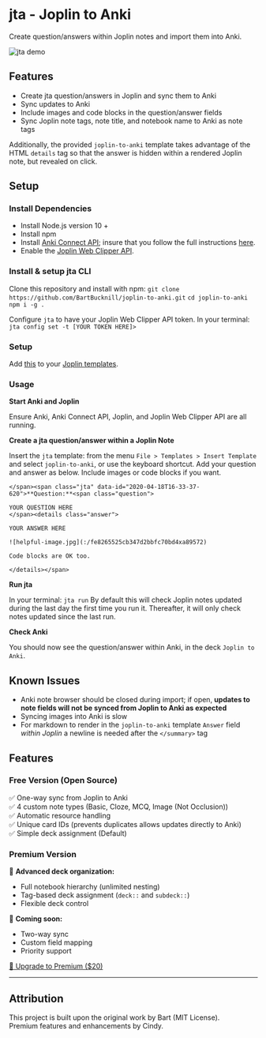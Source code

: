 # jta - Joplin to Anki

Create question/answers within Joplin notes and import them into Anki.

![jta demo](resources/jta-demo-captions.gif)

## Features

- Create jta question/answers in Joplin and sync them to Anki
- Sync updates to Anki
- Include images and code blocks in the question/answer fields
- Sync Joplin note tags, note title, and notebook name to Anki as note tags

Additionally, the provided `joplin-to-anki` template takes advantage of the HTML `details` tag so that the answer is hidden within a rendered Joplin note, but revealed on click.

## Setup

### Install Dependencies

- Install Node.js version 10 +
- Install npm
- Install [Anki Connect API](https://ankiweb.net/shared/info/2055492159); insure that you follow the full instructions [here](https://foosoft.net/projects/anki-connect/).
- Enable the [Joplin Web Clipper API](https://joplinapp.org/clipper/).

### Install & setup jta CLI

Clone this repository and install with npm:
`git clone https://github.com/BartBucknill/joplin-to-anki.git`
`cd joplin-to-anki`
`npm i -g .`

Configure `jta` to have your Joplin Web Clipper API token.
In your terminal: `jta config set -t [YOUR TOKEN HERE]>`

### Setup

Add [this](https://raw.githubusercontent.com/BartBucknill/joplin-to-anki/master/joplin-templates/joplin-to-anki.md) to your [Joplin templates](https://github.com/laurent22/joplin/blob/master/README.md#note-templates).

### Usage

**Start Anki and Joplin**

Ensure Anki, Anki Connect API, Joplin, and Joplin Web Clipper API are all running.

**Create a jta question/answer within a Joplin Note**

Insert the `jta` template: from the menu `File > Templates > Insert Template` and select `joplin-to-anki`, or use the keyboard shortcut.
Add your question and answer as below. Include images or code blocks if you want.

```
</span><span class="jta" data-id="2020-04-18T16-33-37-620">**Question:**<span class="question">

YOUR QUESTION HERE
</span><details class="answer">

YOUR ANSWER HERE

![helpful-image.jpg](:/fe8265525cb347d2bbfc70bd4xa89572)

Code blocks are OK too.

</details></span>
```

**Run jta**

In your terminal: `jta run`
By default this will check Joplin notes updated during the last day the first time you run it. Thereafter, it will only check notes updated since the last run.

**Check Anki**

You should now see the question/answer within Anki, in the deck `Joplin to Anki`.

## Known Issues

- Anki note browser should be closed during import; if open, **updates to note fields will not be synced from Joplin to Anki as expected**
- Syncing images into Anki is slow
- For markdown to render in the `joplin-to-anki` template `Answer` field _within Joplin_ a newline is needed after the `</summary>` tag

## Features

### Free Version (Open Source)
✅ One-way sync from Joplin to Anki  
✅ 4 custom note types (Basic, Cloze, MCQ, Image (Not Occlusion))  
✅ Automatic resource handling  
✅ Unique card IDs (prevents duplicates allows updates directly to Anki)  
✅ Simple deck assignment (Default)  

### Premium Version
💎 **Advanced deck organization:**
- Full notebook hierarchy (unlimited nesting)
- Tag-based deck assignment (`deck::` and `subdeck::`)
- Flexible deck control

💎 **Coming soon:**
- Two-way sync
- Custom field mapping
- Priority support

[🔗 Upgrade to Premium ($20)](https://yoursite.com/premium)

---

## Attribution

This project is built upon the original work by Bart (MIT License).  
Premium features and enhancements by Cindy.
